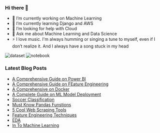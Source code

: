 ### Hi there 👋

- 🔭 I’m currently working on Machine Learning
- 🌱 I’m currently learning Django and AWS
- 🤔 I’m looking for help with Cloud
- 💬 Ask me about Machine Learning and Data Science
- ⚡ I love music. I'm always humming or singing a tune to myself, even if I don’t realize it. And I always have a song stuck in my head

![dataset](https://road-to-kaggle-grandmaster.vercel.app/api/badges/pavan9065/dataset/light)
![notebook](https://road-to-kaggle-grandmaster.vercel.app/api/badges/pavan9065/notebook/light)


### Latest Blog Posts

- [A Comprehensive Guide on Power BI](https://www.analyticsvidhya.com/blog/2021/12/a-comprehensive-guide-on-data-visualisation-with-power-bi/)
- [A Comprehensive Guide on FEature Engineering](https://www.analyticsvidhya.com/blog/2021/10/a-comprehensive-guide-on-feature-engineering/)
- [A Comprehensive on Docker](https://www.analyticsvidhya.com/blog/2021/10/a-complete-guide-on-docker-for-beginners/)
- [A Complete Guide on ML Model Deployment](https://www.analyticsvidhya.com/blog/2021/10/a-complete-guide-on-machine-learning-model-deployment-using-heroku/)
- [Soccer Classification](https://www.analyticsvidhya.com/blog/2021/09/pycaret-vs-catboost-on-soccer-fever-classification-dataset/)
- [Must Know Pandas Funstions](https://www.analyticsvidhya.com/blog/2021/08/must-know-pandas-functions-for-machine-learning-journey/)
- [5 Cool Web Scraping Tools](https://www.analyticsvidhya.com/blog/2021/08/5-cool-web-scraping-tools-to-collect-data-for-your-next-project/)
- [Feature Engineering Techniques](https://www.analyticsvidhya.com/blog/2021/07/feature-engineering-techniques-to-follow-in-machine-learning/)
- [EDA](https://www.analyticsvidhya.com/blog/2021/06/know-the-basics-of-exploratory-data-analysis/)
- [In To Machine Learning](https://medium.com/@pavankalyangb/into-machine-learning-after-a-year-of-effort-c19a7f26a25a?source=user_profile---------2-------------------------------)

<!--
**pavankalyan066/pavankalyan066** is a ✨ _special_ ✨ repository because its `README.md` (this file) appears on your GitHub profile.

Here are some ideas to get you started:
- 📫 How to reach me: ...
- 😄 Pronouns: ...
- ⚡ Fun fact: ...
- 👯 I’m looking to collaborate on ...

-->
